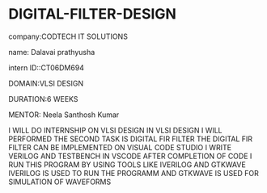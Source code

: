 # DIGITAL-FILTER-DESIGN
company:CODTECH IT SOLUTIONS

name: Dalavai prathyusha

intern ID::CT06DM694

DOMAIN:VLSI DESIGN

DURATION:6 WEEKS

MENTOR: Neela Santhosh Kumar

I WILL DO INTERNSHIP ON VLSI DESIGN IN VLSI DESIGN I WILL PERFORMED THE SECOND TASK IS DIGITAL FIR FILTER  THE DIGITAL FIR FILTER CAN BE IMPLEMENTED ON VISUAL CODE STUDIO I WRITE VERILOG AND TESTBENCH IN VSCODE AFTER COMPLETION OF CODE I RUN THIS PROGRAM BY USING TOOLS LIKE IVERILOG AND GTKWAVE IVERILOG IS USED TO RUN THE PROGRAMM AND GTKWAVE IS USED FOR SIMULATION OF WAVEFORMS

